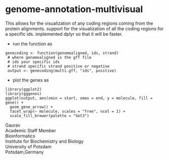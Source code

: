 # genome-annotation-multivisual

This allows for the visualization of any coding regions coming from the protein alignments. support for the visualization of all the coding regions for a specific ids. implemented dplyr so that it will be faster.

- run the function as 
```
genecoding <- function(genomealigned, ids, strand)
 # where genomealigned is the gff file 
 # ids your specific ids
 # strand specific strand positive or negative
 output <- genecoding(multi.gff, "ids", positive)
```
- plot the genes as 
```
library(ggplot2)
library(gggenes)
ggplot(output, aes(xmin = start, xmax = end, y = molecule, fill = gene)) +
  geom_gene_arrow() +
  facet_wrap(~ molecule, scales = "free", ncol = 1) +
  scale_fill_brewer(palette = "Set3")
```
Gaurav \
Academic Staff Member \
Bioinformatics \
Institute for Biochemistry and Biology \
University of Potsdam \
Potsdam,Germany


